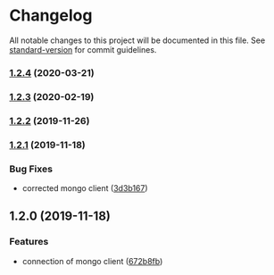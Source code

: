 # Changelog

All notable changes to this project will be documented in this file. See [standard-version](https://github.com/conventional-changelog/standard-version) for commit guidelines.

### [1.2.4](https://github.com/gospime/mongodb-client/compare/v1.2.3...v1.2.4) (2020-03-21)

### [1.2.3](https://github.com/gospime/mongodb-client/compare/v1.2.2...v1.2.3) (2020-02-19)

### [1.2.2](https://github.com/gospime/mongodb-client/compare/v1.2.1...v1.2.2) (2019-11-26)

### [1.2.1](https://github.com/gospime/mongodb-client/compare/v1.2.0...v1.2.1) (2019-11-18)


### Bug Fixes

* corrected mongo client ([3d3b167](https://github.com/gospime/mongodb-client/commit/3d3b167d9edc2d42c1d26371437fcc31727eacf1))

## 1.2.0 (2019-11-18)


### Features

* connection of mongo client ([672b8fb](https://github.com/gospime/mongodb-client/commit/672b8fb408459692d545dd25155c86ef47afc7e7))
